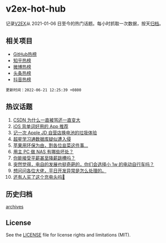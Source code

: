 # v2ex-hot-hub

 记录[V2EX](https://www.v2ex.com/)从 2021-01-06 日至今的热门话题。每小时抓取一次数据，按天[归档](archives)。
 
 ## 相关项目

- [GitHub热榜](https://github.com/lonnyzhang423/github-hot-hub)
- [知乎热榜](https://github.com/lonnyzhang423/zhihu-hot-hub)
- [微博热榜](https://github.com/lonnyzhang423/weibo-hot-hub)
- [头条热榜](https://github.com/lonnyzhang423/toutiao-hot-hub)
- [抖音热榜](https://github.com/lonnyzhang423/douyin-hot-hub)


 `更新时间：2022-06-21 12:25:39 +0800`

## 热议话题

1. [CSDN 为什么一直被骂还一直变大](https://www.v2ex.com/t/860940)
1. [iOS 背单词好用的 App 推荐](https://www.v2ex.com/t/860844)
1. [记一次 Apple JD 自营店换电池的垃圾体验](https://www.v2ex.com/t/860911)
1. [超星学习通数据库疑似遭入侵](https://www.v2ex.com/t/861016)
1. [苹果用环保为由，割各位韭菜这件事…](https://www.v2ex.com/t/861044)
1. [用主 PC 做 NAS 有哪些坏处？](https://www.v2ex.com/t/860922)
1. [你能接受平薪甚至降薪跳槽吗？](https://www.v2ex.com/t/861063)
1. [突然觉得，电自的发展也挺奇葩的，你们会选择小 1w 的电动自行车吗？](https://www.v2ex.com/t/860870)
1. [想问问各位大佬，平日开发异常是怎么处理的。](https://www.v2ex.com/t/860900)
1. [还有人买了这个充电头吗🐶](https://www.v2ex.com/t/861035)

## 历史归档

[archives](archives)

## License

See the [LICENSE](LICENSE) file for license rights and limitations (MIT).
